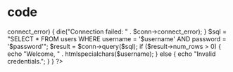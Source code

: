 # code
<?php
  if(isset($_POST['username']) && isset($_POST['password'])) {
      $username = $_POST['username'];
      $password = $_POST['password'];
     
      $conn = new mysqli("localhost", "root", "password", "users_db");
      if ($conn->connect_error) {
          die("Connection failed: " . $conn->connect_error);
      }
     
      $sql = "SELECT * FROM users WHERE username = '$username' AND password = '$password'";
      $result = $conn->query($sql);
     
      if ($result->num_rows > 0) {
          echo "Welcome, " . htmlspecialchars($username);
      } else {
          echo "Invalid credentials.";
      }
  }
?>
